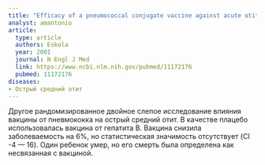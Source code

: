 ```yaml
---
title: "Efficacy of a pneumococcal conjugate vaccine against acute otitis media"
analyst: amantonio
article:
  type: article
  authors: Eskola
  year: 2001
  journal: N Engl J Med
  link: https://www.ncbi.nlm.nih.gov/pubmed/11172176
  pubmed: 11172176
diseases:
- Острый средний отит
---
```


Другое рандомизированное двойное слепое исследование влияния вакцины от пневмококка на острый средний отит. В качестве плацебо использовалась вакцина от гепатита В.
Вакцина снизила заболеваемость на 6%, но статистическая значимость отсутствует (CI -4 — 16).
Один ребенок умер, но его смерть была определена как несвязанная с вакциной.
